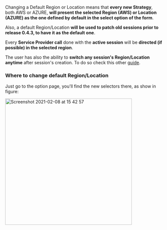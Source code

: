 Changing a Default Region or Location means that **every new Strategy**, both AWS or AZURE, **will present the selected Region (AWS) or Location (AZURE) as the one defined by default in the select option of the form**.

Also, a default Region/Location **will be used to patch old sessions prior to release 0.4.3, to have it as the default one**.

Every **Service Provider call** done with the **active session** will be **directed (if possible) in the selected region**.

The user has also the ability to **switch any session's Region/Location anytime** after session's creation. To do so check this other [guide](https://github.com/Noovolari/leapp/wiki/Change-Session-Region-Location).

### Where to change default Region/Location

Just go to the option page, you'll find the new selectors there, as show in figure:

<img width="406" alt="Screenshot 2021-02-08 at 15 42 57" src="https://user-images.githubusercontent.com/9497292/107234938-789f3a00-6a24-11eb-9363-e2e58f772f6b.png">

